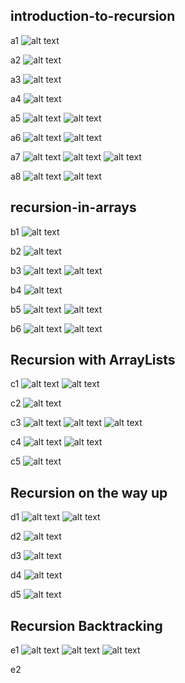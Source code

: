 ## introduction-to-recursion

a1
![alt text]({3BC89D88-B325-4CC3-A31D-FA1CB421DD61}.png)

a2
![alt text]({798E766D-1185-41A2-B3D4-D50915DE3753}.png)

a3
![alt text]({7607E9FB-D8CB-4603-A940-8459360AC4C6}.png)

a4
![alt text]({0E8F39AA-A2F4-4382-88F7-7ED897CE73DC}.png)

a5
![alt text]({F2A74F67-D2CD-4A45-BAC4-88F44E8D96F8}.png)
![alt text]({CAA9EA96-8E81-4C1F-963E-EED8E418BA27}.png)

a6
![alt text]({5F7D66CA-1829-4F5B-B7F3-80FB0A328DA4}.png)
![alt text]({066DB3B7-BB69-4D2C-92EB-304CCCF85CB0}.png)

a7
![alt text]({B7E0E434-0181-4009-8E75-A7B8CFFA626A}.png)
![alt text]({4D9D28DA-1C8E-4E65-9C55-4932FD4EC88F}.png)
![alt text]({9DFD40F6-8E2D-4F31-8002-3BC7067A144C}.png)

a8
![alt text]({63ABEA93-00E0-4A06-9247-AC7B2A02027B}.png)
![alt text]({7B7C686F-E60E-475B-9F6D-8B4C326AFD63}.png)



## recursion-in-arrays

b1
![alt text]({2EE181CB-2D8F-4C9B-9FD9-DA84170551DB}.png)

b2
![alt text]({DD299F96-A6CA-4093-88AE-D267FAA0B325}.png)

b3
![alt text]({EDEA528C-2FFA-444A-85B5-EA5F45AC6707}.png)
![alt text]({662FE0AF-7D56-4174-A002-9A8C8086EC89}.png)

b4
![alt text]({6C39F943-3793-44DD-A201-1C11A5846CA2}.png)

b5
![alt text]({99ED537A-00F1-48D3-AB10-AECEDF30109E}.png)
![alt text]({B09BB711-1266-4F1E-9458-91A1FDF1DFD0}.png)

b6
![alt text]({3A572FBA-381D-4157-B579-DAC5A17F3989}.png)
![alt text]({73A0B7B4-3C88-44E7-92B0-C5BEAB4354BD}.png)


## Recursion with ArrayLists

c1
![alt text]({E66CCD14-B39F-4134-AAE9-6CA4439BCD90}.png)
![alt text]({F72B9FB3-D593-4A74-91A1-721AD34F88B3}.png)

c2
![alt text]({59D1C2C6-B1CC-4029-A319-395AD0A2EB83}.png)

c3
![alt text]({DE4D6A7A-8323-416E-BFBB-234ED35280B1}.png)
![alt text]({F511F5C1-D069-45B4-AA40-F614A00514BD}.png)
![alt text]({C843CD99-97DC-43FE-8B24-0F06C1A7D055}.png)

c4
![alt text]({801C4C11-B828-444B-8514-B3F14CD5908E}.png)
![alt text]({4D734508-94D5-4698-B2A7-07E9C5D2F657}.png)

c5
![alt text]({E567F4E9-F0C9-42B1-9D4E-DB5BE5F23C05}.png)


## Recursion on the way up

d1
![alt text]({1383161C-D415-402B-B2E1-C73E954A31E1}.png)
![alt text]({FE6E30D1-2215-4F41-93E8-E8659A29C0D2}.png)

d2
![alt text]({7EF4D734-8E6D-4486-8C22-FA46CC4A1C7B}.png)

d3
![alt text]({79C83A1E-82C9-47DA-9ACB-024977993209}.png)

d4
![alt text]({1A44A7EF-76F6-4414-8397-6D535DC5E940}.png)

d5
![alt text]({A83DA9D0-F50E-4CF0-BF19-36E1E789D588}.png)


## Recursion Backtracking

e1
![alt text]({AC248831-925B-4A4C-8E0C-48F29AE5FF19}.png)
![alt text]({C133F9C7-3B82-4537-A57A-C7A6D1CB04F9}.png)
![alt text]({75018A51-718F-4439-818A-22CDE2B4608C}.png)

e2
